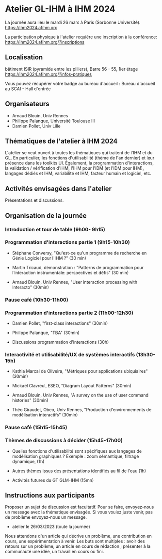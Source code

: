 

# Atelier GL-IHM à IHM 2024

La journée aura lieu le mardi 26 mars à Paris (Sorbonne Université).
https://ihm2024.afihm.org

La participation physique à l'atelier requière une inscription à la conférence:
https://ihm2024.afihm.org/?inscriptions

## Localisation

bâtiment ISIR (pyramide entre les pilliers), Barre 56 - 55, 1ier étage 
https://ihm2024.afihm.org/?infos-pratiques

Vous pouvez récupérer votre badge au bureau d'accueil :
Bureau d'accueil au SCAI - Hall d'entrée

## Organisateurs

- Arnaud Blouin, Univ Rennes
- Philippe Palanque, Université Toulouse III
- Damien Pollet, Univ Lille

## Thématiques de l'atelier à IHM 2024

L'atelier se veut ouvert à toutes les thématiques qui traitent de l'IHM et du GL.
En particulier, les fonctions d'utilisabilité (thème de l'an dernier) et leur présence dans les toolkits UI.
Également, la programmation d'interactions, la validation / vérification d'IHM, l'IHM pour l'IDM (et l'IDM pour IHM), langages dédiés et IHM, variabilité et IHM, facteur humain et logiciel, etc.



## Activités envisagées dans l'atelier

Présentations et discussions.



## Organisation de la journée

### Introduction et tour de table (9h00- 9h15)

### Programmation d'interactions partie 1 (9h15-10h30)

- Stéphane Conversy, "Qu'est-ce qu'un programme de recherche en Génie Logiciel pour l'IHM ?" (30 min)

- Martin Tricaud, démonstration : "Patterns de programmation pour l’interaction instrumentale: perspectives et défis" (30 min)

- Arnaud Blouin, Univ Rennes, "User interaction processing with Interacto" (30min)
  

### Pause café (10h30-11h00)

### Programmation d'interactions partie 2 (11h00-12h30)

- Damien Pollet, "first-class interactions" (30min)

- Philippe Palanque, "TBA" (30min)  


- Discussions programmation d'interactions (30h) 



### Interactivité et utilisabilité/UX de systèmes interactifs (13h30-15h)


- Kathia Marcal de Oliveira, "Métriques pour applications ubiquiaires" (30min)

- Mickael Clavreul, ESEO, "Diagram Layout Patterns" (30min)

- Arnaud Blouin, Univ Rennes, "A survey on the use of user command histories" (30min)


- Théo Giraudet, Obeo, Univ Rennes, "Production d'environnements de modélisation interactifs" (30min)


### Pause café (15h15-15h45)

### Thèmes de discussions à décider (15h45-17h00)

- Quelles fonctions d'utilisabilité sont spécifiques aux langages de modélisation graphiques ? Exemple : zoom sémantique, filtrage dynamique, 
(1h)

- Autres thèmes issus des présentations identifiés au fil de l'eau (1h) 

- Activités futures du GT GLM-IHM (15mn)



## Instructions aux participants

Proposer un sujet de discussion est facultatif. Pour se faire, envoyez-nous un message avec la thématique envisagée. Si vous voulez juste venir, pas de problème envoyez-nous un message.


- atelier le 26/03/2023 (toute la journée)

Nous attendons d'un article qui décrive un problème, une contribution en cours, une expérimentation à venir. Les buts sont multiples :
avoir des retours sur un problème, un article en cours de rédaction ; présenter à la communauté une idée, un travail en cours ou fini.
